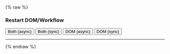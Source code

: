 ---
---

{% raw %}
<style>
  .phrase {
    font-size: .875rem;
    line-height: 1.2;
    margin: 1rem auto;
    color: #999;
  }
  .miso-list {
    --miso-list-item-height: 7rem;
    --miso-list-item-gap: 0.65rem;
    --miso-list-description-lines: 3;
  }
  .content > h3 {
    margin-top: 0 !important;
  }
</style>
<h3>Restart DOM/Workflow</h3>
<div>
  <button type="button" class="btn btn-success" onclick="restart({ asynchronous: true });">Both (async)</button>
  <button type="button" class="btn btn-success" onclick="restart({ asynchronous: false });">Both (sync)</button>
  <button type="button" class="btn btn-success" onclick="restartDom({ asynchronous: true });">DOM (async)</button>
  <button type="button" class="btn btn-success" onclick="restartDom({ asynchronous: false });">DOM (sync)</button>
  <!--
  <button type="button" class="btn btn-success" onclick="restartWorkflow({ asynchronous: true });">Workflow (async)</button>
  <button type="button" class="btn btn-success" onclick="restartWorkflow({ asynchronous: false });">Workflow (sync)</button>
  -->
</div>
<hr>
<div id="root-container"></div>
<script id="root-template" type="text/plain">
<section>
  <miso-ask>
    <miso-query></miso-query>
  </miso-ask>
</section>
<section>
  <miso-ask visible-when="ready" logo="false">
    <div class="phrase">You asked about...</div>
    <miso-question></miso-question>
    <hr>
    <miso-answer></miso-answer>
    <miso-feedback></miso-feedback>
    <hr>
    <div class="phrase">My reply is based on the following:</div>
    <miso-sources></miso-sources>
</section>
<section id="follow-ups">
</section>
<section>
  <miso-ask id="related-resources" visible-when="ready" logo="true">
    <hr>
    <div class="phrase">Go beyond, and learn more about this topic:</div>
    <miso-related-resources></miso-related-resources>
  </miso-ask>
</section>
</script>
<script id="follow-up-template" type="text/plain">
<div class="follow-up" data-miso-pqid="{{parentQuestionId}}">
  <hr>
  <miso-ask visible-when="initial" parent-question-id="{{parentQuestionId}}">
    <div class="phrase">Related questions you can explore</div>
    <miso-query-suggestions></miso-query-suggestions>
    <div class="phrase">... or enter by yourself</div>
    <miso-query></miso-query>
  </miso-ask>
  <miso-ask visible-when="ready" parent-question-id="{{parentQuestionId}}" logo="false">
    <div class="phrase">You asked about...</div>
    <miso-question></miso-question>
    <hr>
    <miso-answer></miso-answer>
    <miso-feedback></miso-feedback>
    <hr>
    <div class="phrase">My reply is based on the following:</div>
    <miso-sources></miso-sources>
  </miso-ask>
</div>
</script>
<script>
const rootContainer = document.getElementById('root-container');
let followUpsSection, relatedResourcesContainer;
const TEMPLATES = {
  ROOT: document.getElementById('root-template').innerHTML,
  FOLLOW_UP: document.getElementById('follow-up-template').innerHTML,
};
function render(html, data) {
  for (const key of Object.keys(data)) {
    const value = data[key];
    html = html.replaceAll(`{{${key}}}`, value);
  }
  return html;
}
function restart({ asynchronous = false } = {}) {
  clear();
  asynchronous ? setTimeout(start) : start();
}
function restartDom({ asynchronous = false } = {}) {
  const html = rootContainer.innerHTML;
  if (asynchronous) {
    clearDom();
    setTimeout(() => startDom(html));
  } else {
    startDom(html);
  }
}
function restartWorkflow({ asynchronous = false } = {}) {
  clearWorkflow();
  asynchronous ? setTimeout(startWorkflow) : startWorkflow();
}
function clear() {
  clearDom();
  clearWorkflow();
}
function clearDom() {
  rootContainer.innerHTML = '';
}
function clearWorkflow() {
  const client = MisoClient.instances[0];
  client && client.ui.asks.reset();
}
function startDom(html) {
  rootContainer.innerHTML = html || TEMPLATES.ROOT;
  followUpsSection = document.getElementById('follow-ups');
  relatedResourcesContainer = document.getElementById('related-resources');
}
function start() {
  startDom();
  startWorkflow();
}
function startWorkflow() {
  const client = MisoClient.instances[0] || new MisoClient({
    apiKey: '...',
    apiHost: 'http://localhost:9901/api',
  });
  // context
  const context = client.ui.asks;
  context.on('loading', ({ workflow }) => {
    relatedResourcesContainer.workflow = workflow;
  });
  context.on('done', ({ workflow }) => {
    if (followUpsSection.querySelector(`[data-miso-pqid="${workflow.questionId}"]`)) {
      // already rendered
      return;
    }
    followUpsSection.insertAdjacentHTML('beforeend', render(TEMPLATES.FOLLOW_UP, { parentQuestionId: workflow.questionId }));
  });
  // root workflow
  client.ui.ask.on('loading', () => {
    // clean up the entire follow-ups section
    followUpsSection.innerHTML = '';
    // clear workflows except for the root one
    context.reset({ root: false });
  });
}
// kick off //
const misocmd = window.misocmd || (window.misocmd = []);
misocmd.push(async () => {
  // TODO: better timing management
  window.helpers.doggo.config({
    answer: { sampling: 0.5 }, speedRate: 2
  });
  MisoClient.plugins.use('std:ui');
  restart();
});
</script>
{% endraw %}
